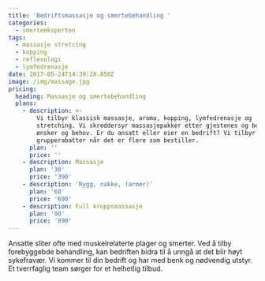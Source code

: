 ```yaml
---
title: 'Bedriftsmassasje og smertebehandling '
categories:
  - smerteeksperten
tags:
  - massasje stretcing
  - kopping
  - reflexologi
  - lymfedrenasje
date: 2017-05-24T14:39:28.850Z
image: /img/massage.jpg
pricing:
  heading: Massasje og smertebehandling
  plans:
    - description: >-
        Vi tilbyr klassisk massasje, aroma, kopping, lymfedrenasje og
        stretching. Vi skreddersyr massasjepakker etter gjestenes og bedriftenes
        ønsker og behov. Er du ansatt eller eier en bedrift? Vi tilbyr gode
        grupperabatter når det er flere som bestiller. 
      plan: ''
      price: ''
    - description: Massasje
      plan: '30'
      price: '390'
    - description: 'Rygg, nakke, (armer)'
      plan: '60'
      price: '690'
    - description: Full kroppsmassasje
      plan: '90'
      price: '890'
---
```

Ansatte sliter ofte med muskelrelaterte plager og smerter. Ved å tilby forebyggebde behandling, kan bedriften bidra til å unngå at det blir høyt sykefravær. Vi kommer til din bedrift og har med benk og nødvendig utstyr. Et tverrfaglig team sørger for et helhetlig tilbud.

